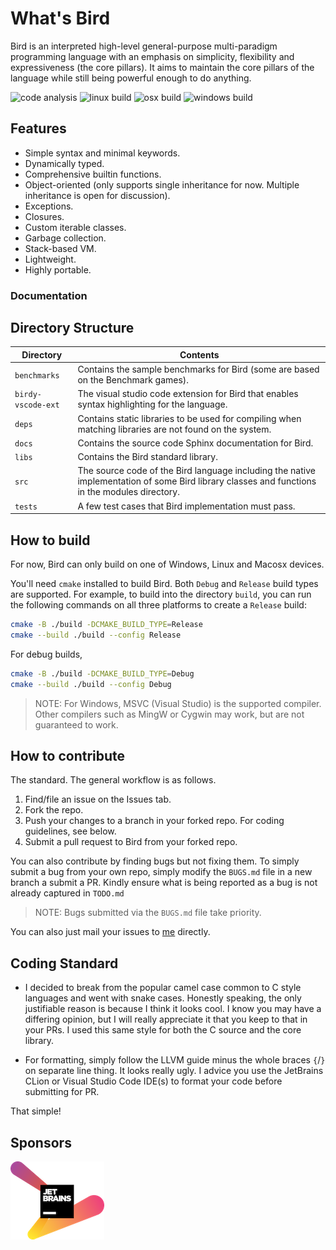 What's Bird
============
Bird is an interpreted high-level general-purpose multi-paradigm 
programming language with an emphasis on simplicity, flexibility 
and expressiveness (the core pillars). It aims to maintain the 
core pillars of the language while still being powerful enough to
do anything.

![code analysis](https://github.com/mcfriend99/Bird/actions/workflows/codeql.yml/badge.svg)
![linux build](https://github.com/mcfriend99/Bird/actions/workflows/linux-build.yml/badge.svg)
![osx build](https://github.com/mcfriend99/Bird/actions/workflows/osx-build.yml/badge.svg)
![windows build](https://github.com/mcfriend99/Bird/actions/workflows/windows-build.yml/badge.svg)




## Features

- Simple syntax and minimal keywords.
- Dynamically typed.
- Comprehensive builtin functions.
- Object-oriented (only supports single inheritance for now.
  Multiple inheritance is open for discussion).
- Exceptions.
- Closures.
- Custom iterable classes.
- Garbage collection.
- Stack-based VM.
- Lightweight.
- Highly portable.



### Documentation



## Directory Structure

| Directory | Contents 
|-----------|----------
| `benchmarks` | Contains the sample benchmarks for Bird (some are based on the Benchmark games).
| `birdy-vscode-ext` | The visual studio code extension for Bird that enables syntax highlighting for the language.
| `deps` | Contains static libraries to be used for compiling when matching libraries are not found on the system.
| `docs` | Contains the source code Sphinx documentation for Bird.
| `libs` | Contains the Bird standard library.
| `src` | The source code of the Bird language including the native implementation of some Bird library classes and functions in the modules directory.
| `tests` | A few test cases that Bird implementation must pass.



## How to build

For now, Bird can only build on one of Windows, Linux and Macosx devices.

You'll need `cmake` installed to build Bird. Both `Debug` and `Release` 
build types are supported.
For example, to build into the directory `build`, you can run the following 
commands on all three platforms to create a `Release` build:

```bash
cmake -B ./build -DCMAKE_BUILD_TYPE=Release
cmake --build ./build --config Release
```

For debug builds, 

```bash
cmake -B ./build -DCMAKE_BUILD_TYPE=Debug
cmake --build ./build --config Debug
```

> NOTE: For Windows, MSVC (Visual Studio) is the supported compiler.
> Other compilers such as MingW or Cygwin may work, but are not
> guaranteed to work.




## How to contribute

The standard. The general workflow is as follows.

1. Find/file an issue on the Issues tab.
2. Fork the repo.
3. Push your changes to a branch in your forked repo. For coding guidelines, see below.
4. Submit a pull request to Bird from your forked repo.

You can also contribute by finding bugs but not fixing them.
To simply submit a bug from your own repo, simply modify the
`BUGS.md` file in a new branch a submit a PR. Kindly ensure
what is being reported as a bug is not already captured in
`TODO.md`

> NOTE: Bugs submitted via the `BUGS.md` file take priority.

You can also just mail your issues to [me](mailto:eqliqandfriends@gmail.com) directly.



## Coding Standard

-   I decided to break from the popular camel case common to C style
    languages and went with snake cases. Honestly speaking, the only
    justifiable reason is because I think it looks cool. I know you
    may have a differing opinion, but I will really appreciate it
    that you keep to that in your PRs. I used this same style for both
    the C source and the core library.
    
    
-   For formatting, simply follow the LLVM guide minus the whole
    braces `{`/`}` on separate line thing. It looks really ugly.
    I advice you use the JetBrains CLion or Visual Studio Code
    IDE(s) to format your code before submitting for PR.
    
That simple!



## Sponsors

![JetBrains Logo](jetbrains.png)
